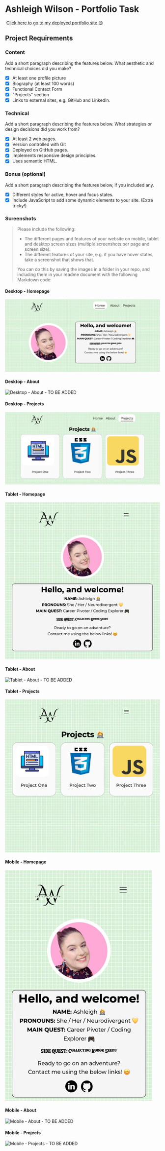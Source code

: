 #  Ashleigh Wilson - Portfolio Task
​
[Click here to go to my deployed portfolio site 😊](https://ashleighcodes.github.io/)
​
## Project Requirements

### Content
 Add a short paragraph describing the features below. What aesthetic and technical choices did you make? 
- [x] At least one profile picture
- [x] Biography (at least 100 words)
- [x] Functional Contact Form
- [x] "Projects" section
- [x] Links to external sites, e.g. GitHub and LinkedIn.
​
### Technical
 Add a short paragraph describing the features below. What strategies or design decisions did you work from? 
- [x] At least 2 web pages.
- [x] Version controlled with Git
- [x] Deployed on GitHub pages.
- [x] Implements responsive design principles.
- [x] Uses semantic HTML.

### Bonus (optional)
 Add a short paragraph describing the features below, if you included any. 
- [x] Different styles for active, hover and focus states.
- [x] Include JavaScript to add some dynamic elements to your site. (Extra tricky!)
​
### Screenshots
> Please include the following:
> - The different pages and features of your website on mobile, tablet and desktop screen sizes (multiple screenshots per page and screen size).
> - The different features of your site, e.g. if you have hover states, take a screenshot that shows that.  
> 
> You can do this by saving the images in a folder in your repo, and including them in your readme document with the following Markdown code: 

####  Desktop - Homepage 
![Desktop - Homepage](./img/Desktop_Homepage.png)

####  Desktop - About 
![Desktop - About - TO BE ADDED]()

####  Desktop - Projects 
![Desktop - Projects](./img/Desktop_Projects.png)

####  Tablet - Homepage 
![Tablet - Homepage - TO BE ADDED](./img/Tablet_Home.png)

####  Tablet - About 
![Tablet - About - TO BE ADDED]()

####  Tablet - Projects 
![Tablet - Projects - TO BE ADDED](./img/Tablet_Projects.png)

####  Mobile - Homepage 
![Mobile - Homepage - TO BE ADDED](./img/Mobile_Homepage.png)

####  Mobile - About 
![Mobile - About - TO BE ADDED]()

####  Mobile - Projects 
![Mobile - Projects - TO BE ADDED]()
